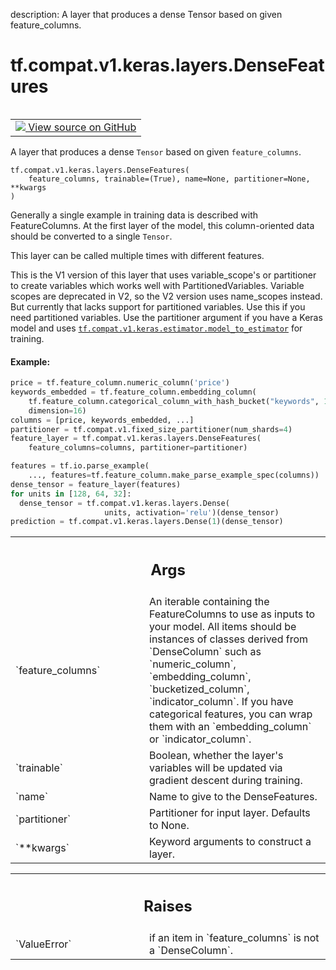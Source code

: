 description: A layer that produces a dense Tensor based on given feature_columns.

<div itemscope itemtype="http://developers.google.com/ReferenceObject">
<meta itemprop="name" content="tf.compat.v1.keras.layers.DenseFeatures" />
<meta itemprop="path" content="Stable" />
<meta itemprop="property" content="__init__"/>
<meta itemprop="property" content="__new__"/>
</div>

# tf.compat.v1.keras.layers.DenseFeatures

<!-- Insert buttons and diff -->

<table class="tfo-notebook-buttons tfo-api nocontent" align="left">
<td>
  <a target="_blank" href="https://github.com/tensorflow/tensorflow/blob/r2.4/tensorflow/python/keras/feature_column/dense_features.py#L31-L174">
    <img src="https://www.tensorflow.org/images/GitHub-Mark-32px.png" />
    View source on GitHub
  </a>
</td>
</table>



A layer that produces a dense `Tensor` based on given `feature_columns`.

<pre class="devsite-click-to-copy prettyprint lang-py tfo-signature-link">
<code>tf.compat.v1.keras.layers.DenseFeatures(
    feature_columns, trainable=(True), name=None, partitioner=None, **kwargs
)
</code></pre>



<!-- Placeholder for "Used in" -->

Generally a single example in training data is described with FeatureColumns.
At the first layer of the model, this column-oriented data should be converted
to a single `Tensor`.

This layer can be called multiple times with different features.

This is the V1 version of this layer that uses variable_scope's or partitioner
to create variables which works well with PartitionedVariables. Variable
scopes are deprecated in V2, so the V2 version uses name_scopes instead. But
currently that lacks support for partitioned variables. Use this if you need
partitioned variables. Use the partitioner argument if you have a Keras model
and uses <a href="../../../../../tf/compat/v1/keras/estimator/model_to_estimator.md"><code>tf.compat.v1.keras.estimator.model_to_estimator</code></a> for training.

#### Example:



```python
price = tf.feature_column.numeric_column('price')
keywords_embedded = tf.feature_column.embedding_column(
    tf.feature_column.categorical_column_with_hash_bucket("keywords", 10K),
    dimension=16)
columns = [price, keywords_embedded, ...]
partitioner = tf.compat.v1.fixed_size_partitioner(num_shards=4)
feature_layer = tf.compat.v1.keras.layers.DenseFeatures(
    feature_columns=columns, partitioner=partitioner)

features = tf.io.parse_example(
    ..., features=tf.feature_column.make_parse_example_spec(columns))
dense_tensor = feature_layer(features)
for units in [128, 64, 32]:
  dense_tensor = tf.compat.v1.keras.layers.Dense(
                     units, activation='relu')(dense_tensor)
prediction = tf.compat.v1.keras.layers.Dense(1)(dense_tensor)
```

<!-- Tabular view -->
 <table class="responsive fixed orange">
<colgroup><col width="214px"><col></colgroup>
<tr><th colspan="2"><h2 class="add-link">Args</h2></th></tr>

<tr>
<td>
`feature_columns`
</td>
<td>
An iterable containing the FeatureColumns to use as
inputs to your model. All items should be instances of classes derived
from `DenseColumn` such as `numeric_column`, `embedding_column`,
`bucketized_column`, `indicator_column`. If you have categorical
features, you can wrap them with an `embedding_column` or
`indicator_column`.
</td>
</tr><tr>
<td>
`trainable`
</td>
<td>
Boolean, whether the layer's variables will be updated via
gradient descent during training.
</td>
</tr><tr>
<td>
`name`
</td>
<td>
Name to give to the DenseFeatures.
</td>
</tr><tr>
<td>
`partitioner`
</td>
<td>
Partitioner for input layer. Defaults to None.
</td>
</tr><tr>
<td>
`**kwargs`
</td>
<td>
Keyword arguments to construct a layer.
</td>
</tr>
</table>



<!-- Tabular view -->
 <table class="responsive fixed orange">
<colgroup><col width="214px"><col></colgroup>
<tr><th colspan="2"><h2 class="add-link">Raises</h2></th></tr>

<tr>
<td>
`ValueError`
</td>
<td>
if an item in `feature_columns` is not a `DenseColumn`.
</td>
</tr>
</table>



